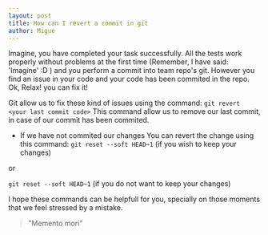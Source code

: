 ```yaml
---
layout: post
title: How can I revert a commit in git
author: Migue
---
```

Imagine, you have completed your task successfully. All the tests work properly without problems at the first time (Remember, I have said: 'Imagine' :D ) and you perform a commit into team repo's git.
However you find an issue in your code and your code has been commited in the repo. Ok, Relax! you can fix it!

Git allow us to fix these kind of issues using the command:
`git revert <your last commit code>` 
This command allow us to remove our last commit, in case of our commit has been commited. 

* If we have not commited our changes
You can revert the change using this command:
`git reset --soft HEAD~1` (if you wish to keep your changes)

or

`git reset --soft HEAD~1` (if you do not want to keep your changes)

I hope these commands can be helpfull for you, specially on those moments that we feel stressed by a mistake.

> "Memento mori"
